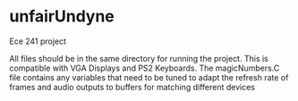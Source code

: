 # unfairUndyne
Ece 241 project


All files should be in the same directory for running the project. This is compatible with VGA Displays and PS2 Keyboards. 
The magicNumbers.C file contains any variables that need to be tuned to adapt the refresh rate of frames and audio outputs to buffers for matching different devices

